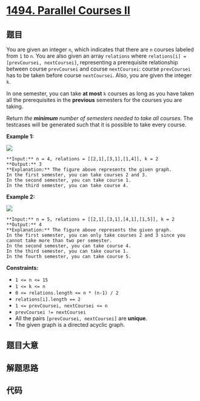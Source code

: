 # [1494. Parallel Courses II](https://leetcode.com/problems/parallel-courses-ii)

## 题目

You are given an integer `n`, which indicates that there are `n` courses
labeled from `1` to `n`. You are also given an array `relations` where
`relations[i] = [prevCoursei, nextCoursei]`, representing a prerequisite
relationship between course `prevCoursei` and course `nextCoursei`: course
`prevCoursei` has to be taken before course `nextCoursei`. Also, you are given
the integer `k`.

In one semester, you can take **at most** `k` courses as long as you have
taken all the prerequisites in the **previous** semesters for the courses you
are taking.

Return _the **minimum** number of semesters needed to take all courses_. The
testcases will be generated such that it is possible to take every course.



**Example 1:**

![](https://assets.leetcode.com/uploads/2020/05/22/leetcode_parallel_courses_1.png)

    
    
    **Input:** n = 4, relations = [[2,1],[3,1],[1,4]], k = 2
    **Output:** 3
    **Explanation:** The figure above represents the given graph.
    In the first semester, you can take courses 2 and 3.
    In the second semester, you can take course 1.
    In the third semester, you can take course 4.
    

**Example 2:**

![](https://assets.leetcode.com/uploads/2020/05/22/leetcode_parallel_courses_2.png)

    
    
    **Input:** n = 5, relations = [[2,1],[3,1],[4,1],[1,5]], k = 2
    **Output:** 4
    **Explanation:** The figure above represents the given graph.
    In the first semester, you can only take courses 2 and 3 since you cannot take more than two per semester.
    In the second semester, you can take course 4.
    In the third semester, you can take course 1.
    In the fourth semester, you can take course 5.
    



**Constraints:**

  * `1 <= n <= 15`
  * `1 <= k <= n`
  * `0 <= relations.length <= n * (n-1) / 2`
  * `relations[i].length == 2`
  * `1 <= prevCoursei, nextCoursei <= n`
  * `prevCoursei != nextCoursei`
  * All the pairs `[prevCoursei, nextCoursei]` are **unique**.
  * The given graph is a directed acyclic graph.


## 题目大意

## 解题思路

## 代码

```javascript

```
